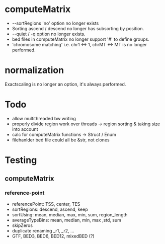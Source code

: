 # computeMatrix

 - --sortRegions 'no' option no longer exists
 - Sorting ascend / descend no longer has subsorting by position.
 - --quiet / -q option no longer exists.
 - bed files in computeMatrix no longer support '#' to define groups.
 - 'chromosome matching' i.e. chr1 <-> 1, chrMT <-> MT is no longer performed.

# normalization

Exactscaling is no longer an option, it's always performed.

# Todo

 - allow multithreaded bw writing
 - properly divide region work over threads -> region sorting & taking size into account
 - calc for computeMatrix functions -> Struct / Enum
 - filehanlder bed file could all be &str, not clones


# Testing
 
## computeMatrix
### reference-point
 - referencePoint: TSS, center, TES
 - sortRegions: descend, ascend, keep
 - sortUsing: mean, median, max, min, sum, region_length
 - averageTypeBins: mean, median, min, max ,std, sum
 - skipZeros
 - duplicate renaming _r1, _r2, ...
 - GTF, BED3, BED6, BED12, mixedBED (?)